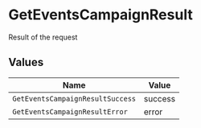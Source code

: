 # GetEventsCampaignResult

Result of the request


## Values

| Name                             | Value                            |
| -------------------------------- | -------------------------------- |
| `GetEventsCampaignResultSuccess` | success                          |
| `GetEventsCampaignResultError`   | error                            |